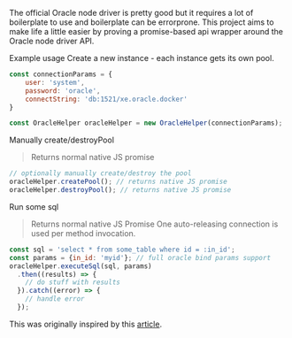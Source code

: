 
The official Oracle node driver is pretty good but it requires a lot of boilerplate to use and boilerplate can be errorprone.
This project aims to make life a little easier by proving a promise-based api wrapper around the Oracle node driver API.

Example usage
Create a new instance - each instance gets its own pool.
```javascript
const connectionParams = {
    user: 'system',
    password: 'oracle',
    connectString: 'db:1521/xe.oracle.docker'
}

const OracleHelper oracleHelper = new OracleHelper(connectionParams);
```

Manually create/destroyPool
> Returns normal native JS promise
```javascript
// optionally manually create/destroy the pool
oracleHelper.createPool(); // returns native JS promise
oracleHelper.destroyPool(); // returns native JS promise
```

Run some sql
> Returns normal native JS Promise
> One auto-releasing connection is used per method invocation.
```javascript
const sql = 'select * from some_table where id = :in_id';
const params = {in_id: 'myid'}; // full oracle bind params support
oracleHelper.executeSql(sql, params)
  .then((results) => {
    // do stuff with results
  }).catch((error) => {
    // handle error
  });
```

This was originally inspired by this [article](https://jsao.io/2015/03/making-a-wrapper-module-for-the-node-js-driver-for-oracle-database).
